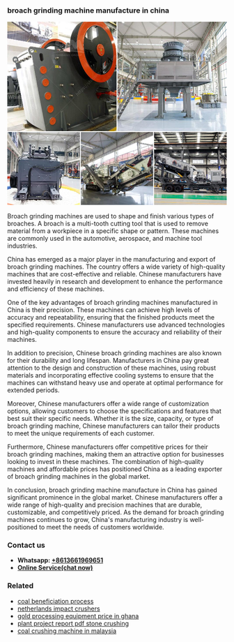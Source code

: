 <h3>broach grinding machine manufacture in china</h3><img src='1708499251.jpg' alt=''><p>Broach grinding machines are used to shape and finish various types of broaches. A broach is a multi-tooth cutting tool that is used to remove material from a workpiece in a specific shape or pattern. These machines are commonly used in the automotive, aerospace, and machine tool industries.</p><p>China has emerged as a major player in the manufacturing and export of broach grinding machines. The country offers a wide variety of high-quality machines that are cost-effective and reliable. Chinese manufacturers have invested heavily in research and development to enhance the performance and efficiency of these machines.</p><p>One of the key advantages of broach grinding machines manufactured in China is their precision. These machines can achieve high levels of accuracy and repeatability, ensuring that the finished products meet the specified requirements. Chinese manufacturers use advanced technologies and high-quality components to ensure the accuracy and reliability of their machines.</p><p>In addition to precision, Chinese broach grinding machines are also known for their durability and long lifespan. Manufacturers in China pay great attention to the design and construction of these machines, using robust materials and incorporating effective cooling systems to ensure that the machines can withstand heavy use and operate at optimal performance for extended periods.</p><p>Moreover, Chinese manufacturers offer a wide range of customization options, allowing customers to choose the specifications and features that best suit their specific needs. Whether it is the size, capacity, or type of broach grinding machine, Chinese manufacturers can tailor their products to meet the unique requirements of each customer.</p><p>Furthermore, Chinese manufacturers offer competitive prices for their broach grinding machines, making them an attractive option for businesses looking to invest in these machines. The combination of high-quality machines and affordable prices has positioned China as a leading exporter of broach grinding machines in the global market.</p><p>In conclusion, broach grinding machine manufacture in China has gained significant prominence in the global market. Chinese manufacturers offer a wide range of high-quality and precision machines that are durable, customizable, and competitively priced. As the demand for broach grinding machines continues to grow, China's manufacturing industry is well-positioned to meet the needs of customers worldwide.</p><h3>Contact us</h3><ul><li><strong>Whatsapp:&nbsp;<a href="https://wa.me/8613661969651">+8613661969651</a></strong></li><li><a href="https://swt.shibang-china.com/?git&amp;zhl&amp;broach grinding machine manufacture in china"><strong>Online Service(chat now)</strong></a></li></ul><h3>Related</h3><ul><li><a href='coal beneficiation process.md'>coal beneficiation process</a></li><li><a href='netherlands impact crushers.md'>netherlands impact crushers</a></li><li><a href='gold processing equipment price in ghana.md'>gold processing equipment price in ghana</a></li><li><a href='plant project report pdf stone crushing.md'>plant project report pdf stone crushing</a></li><li><a href='coal crushing machine in malaysia.md'>coal crushing machine in malaysia</a></li></ul>